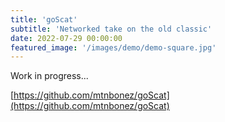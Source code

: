 ```yaml
---
title: 'goScat'
subtitle: 'Networked take on the old classic'
date: 2022-07-29 00:00:00
featured_image: '/images/demo/demo-square.jpg'
---
```


Work in progress...

[https://github.com/mtnbonez/goScat](https://github.com/mtnbonez/goScat)